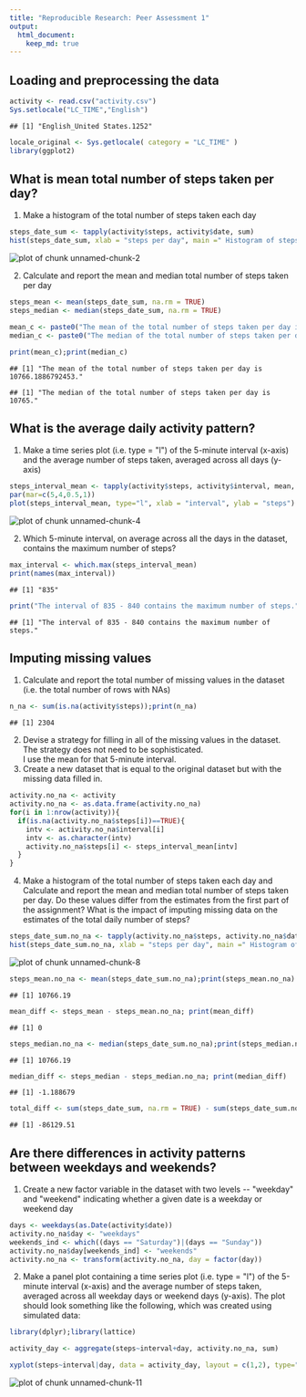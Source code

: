 ```yaml
---
title: "Reproducible Research: Peer Assessment 1"
output: 
  html_document:
    keep_md: true
---
```



## Loading and preprocessing the data

```r
activity <- read.csv("activity.csv")
Sys.setlocale("LC_TIME","English")
```

```
## [1] "English_United States.1252"
```

```r
locale_original <- Sys.getlocale( category = "LC_TIME" )
library(ggplot2)
```


## What is mean total number of steps taken per day?
1. Make a histogram of the total number of steps taken each day

```r
steps_date_sum <- tapply(activity$steps, activity$date, sum)
hist(steps_date_sum, xlab = "steps per day", main =" Histogram of steps per day", breaks = 10)
```

![plot of chunk unnamed-chunk-2](figure/unnamed-chunk-2-1.png)

2. Calculate and report the mean and median total number of steps taken per day

```r
steps_mean <- mean(steps_date_sum, na.rm = TRUE)
steps_median <- median(steps_date_sum, na.rm = TRUE)

mean_c <- paste0("The mean of the total number of steps taken per day is ", steps_mean, ".")
median_c <- paste0("The median of the total number of steps taken per day is ", steps_median, ".")

print(mean_c);print(median_c)
```

```
## [1] "The mean of the total number of steps taken per day is 10766.1886792453."
```

```
## [1] "The median of the total number of steps taken per day is 10765."
```


## What is the average daily activity pattern?
1. Make a time series plot (i.e. type = "l") of the 5-minute interval (x-axis) and the average number of steps taken, averaged across all days (y-axis)

```r
steps_interval_mean <- tapply(activity$steps, activity$interval, mean, na.rm = TRUE)
par(mar=c(5,4,0.5,1))
plot(steps_interval_mean, type="l", xlab = "interval", ylab = "steps")
```

![plot of chunk unnamed-chunk-4](figure/unnamed-chunk-4-1.png)

2. Which 5-minute interval, on average across all the days in the dataset, contains the maximum number of steps?

```r
max_interval <- which.max(steps_interval_mean)
print(names(max_interval))
```

```
## [1] "835"
```

```r
print("The interval of 835 - 840 contains the maximum number of steps.")
```

```
## [1] "The interval of 835 - 840 contains the maximum number of steps."
```



## Imputing missing values
1. Calculate and report the total number of missing values in the dataset (i.e. the total number of rows with NAs)

```r
n_na <- sum(is.na(activity$steps));print(n_na)
```

```
## [1] 2304
```

2. Devise a strategy for filling in all of the missing values in the dataset. The strategy does not need to be sophisticated.  
I use the mean for that 5-minute interval.
3. Create a new dataset that is equal to the original dataset but with the missing data filled in.

```r
activity.no_na <- activity
activity.no_na <- as.data.frame(activity.no_na)
for(i in 1:nrow(activity)){
  if(is.na(activity.no_na$steps[i])==TRUE){
    intv <- activity.no_na$interval[i]
    intv <- as.character(intv)
    activity.no_na$steps[i] <- steps_interval_mean[intv]
  }
}
```

4. Make a histogram of the total number of steps taken each day and Calculate and report the mean and median total number of steps taken per day. Do these values differ from the estimates from the first part of the assignment? What is the impact of imputing missing data on the estimates of the total daily number of steps?

```r
steps_date_sum.no_na <- tapply(activity.no_na$steps, activity.no_na$date, sum)
hist(steps_date_sum.no_na, xlab = "steps per day", main =" Histogram of steps per day", breaks = 10)
```

![plot of chunk unnamed-chunk-8](figure/unnamed-chunk-8-1.png)

```r
steps_mean.no_na <- mean(steps_date_sum.no_na);print(steps_mean.no_na)
```

```
## [1] 10766.19
```

```r
mean_diff <- steps_mean - steps_mean.no_na; print(mean_diff)
```

```
## [1] 0
```

```r
steps_median.no_na <- median(steps_date_sum.no_na);print(steps_median.no_na)
```

```
## [1] 10766.19
```

```r
median_diff <- steps_median - steps_median.no_na; print(median_diff)
```

```
## [1] -1.188679
```

```r
total_diff <- sum(steps_date_sum, na.rm = TRUE) - sum(steps_date_sum.no_na); print(total_diff)
```

```
## [1] -86129.51
```


## Are there differences in activity patterns between weekdays and weekends?
1. Create a new factor variable in the dataset with two levels -- "weekday" and "weekend" indicating whether a given date is a weekday or weekend day

```r
days <- weekdays(as.Date(activity$date))
activity.no_na$day <- "weekdays"
weekends_ind <- which((days == "Saturday")|(days == "Sunday"))
activity.no_na$day[weekends_ind] <- "weekends"
activity.no_na <- transform(activity.no_na, day = factor(day))
```

2. Make a panel plot containing a time series plot (i.e. type = "l") of the 5-minute interval (x-axis) and the average number of steps taken, averaged across all weekday days or weekend days (y-axis). The plot should look something like the following, which was created using simulated data:

```r
library(dplyr);library(lattice)
```

```r
activity_day <- aggregate(steps~interval+day, activity.no_na, sum)

xyplot(steps~interval|day, data = activity_day, layout = c(1,2), type="l")
```

![plot of chunk unnamed-chunk-11](figure/unnamed-chunk-11-1.png)

